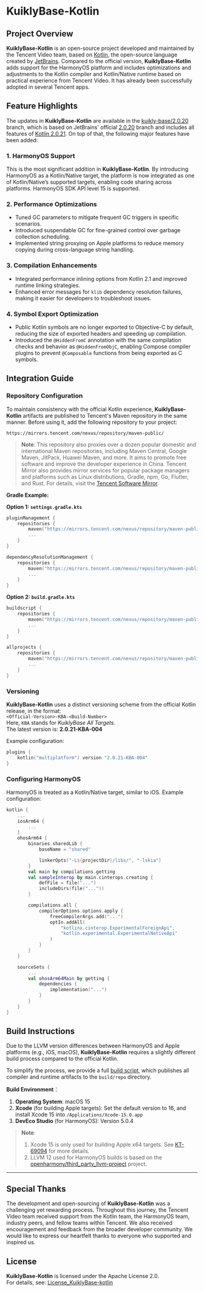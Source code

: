 # KuiklyBase-Kotlin

## Project Overview

**KuiklyBase-Kotlin** is an open-source project developed and maintained by the Tencent Video team, based on [Kotlin](https://github.com/jetbrains/kotlin), the open-source language created by [JetBrains](https://www.jetbrains.com/). Compared to the official version, **KuiklyBase-Kotlin** adds support for the HarmonyOS platform and includes optimizations and adjustments to the Kotlin compiler and Kotlin/Native runtime based on practical experience from Tencent Video. It has already been successfully adopted in several Tencent apps.

## Feature Highlights

The updates in **KuiklyBase-Kotlin** are available in the [kuikly-base/2.0.20](tree/kuikly-base/2.0.20) branch, which is based on JetBrains' official [2.0.20](tree/2.0.20) branch and includes all features of [Kotlin 2.0.21](https://github.com/JetBrains/kotlin/releases/tag/v2.0.21). On top of that, the following major features have been added:

### 1. HarmonyOS Support

This is the most significant addition in **KuiklyBase-Kotlin**. By introducing HarmonyOS as a Kotlin/Native target, the platform is now integrated as one of Kotlin/Native’s supported targets, enabling code sharing across platforms. HarmonyOS SDK API level 15 is supported.

### 2. Performance Optimizations

- Tuned GC parameters to mitigate frequent GC triggers in specific scenarios.
- Introduced suspendable GC for fine-grained control over garbage collection scheduling.
- Implemented string proxying on Apple platforms to reduce memory copying during cross-language string handling.

### 3. Compilation Enhancements

- Integrated performance inlining options from Kotlin 2.1 and improved runtime linking strategies.
- Enhanced error messages for `klib` dependency resolution failures, making it easier for developers to troubleshoot issues.

### 4. Symbol Export Optimization

- Public Kotlin symbols are no longer exported to Objective-C by default, reducing the size of exported headers and speeding up compilation.
- Introduced the `@HiddenFromC` annotation with the same compilation checks and behavior as `@HiddenFromObjC`, enabling Compose compiler plugins to prevent `@Composable` functions from being exported as C symbols.

## Integration Guide

### Repository Configuration

To maintain consistency with the official Kotlin experience, **KuiklyBase-Kotlin** artifacts are published to Tencent's Maven repository in the same manner. Before using it, add the following repository to your project:

```
https://mirrors.tencent.com/nexus/repository/maven-public/
```

> **Note**: This repository also proxies over a dozen popular domestic and international Maven repositories, including Maven Central, Google Maven, JitPack, Huawei Maven, and more. It aims to promote free software and improve the developer experience in China. Tencent Mirror also provides mirror services for popular package managers and platforms such as Linux distributions, Gradle, npm, Go, Flutter, and Rust. For details, visit the [Tencent Software Mirror](https://mirrors.tencent.com/).

**Gradle Example:**

**Option 1: `settings.gradle.kts`**

```kotlin
pluginManagement {
    repositories {
        maven("https://mirrors.tencent.com/nexus/repository/maven-public/")
        ...
    }
}

dependencyResolutionManagement {
    repositories {
        maven("https://mirrors.tencent.com/nexus/repository/maven-public/")
        ...
    }
}
```

**Option 2: `build.gradle.kts`**

```kotlin
buildscript {
    repositories {
        maven("https://mirrors.tencent.com/nexus/repository/maven-public/")
        ...
    }
}

allprojects {
    repositories {
        maven("https://mirrors.tencent.com/nexus/repository/maven-public/")
        ...
    }
}
```

### Versioning

**KuiklyBase-Kotlin** uses a distinct versioning scheme from the official Kotlin release, in the format:  
`<Official-Version>-KBA-<Build-Number>`  
Here, `KBA` stands for *KuiklyBase All Targets*.  
The latest version is: **2.0.21-KBA-004**

Example configuration:

```kotlin
plugins {
    kotlin("multiplatform") version "2.0.21-KBA-004"
}
```

### Configuring HarmonyOS

HarmonyOS is treated as a Kotlin/Native target, similar to iOS. Example configuration:

```kotlin
kotlin {
    ...
    iosArm64 {
        ...
    }
    ohosArm64 {
        binaries.sharedLib {
            baseName = "shared"

            linkerOpts("-L${projectDir}/libs/", "-lskia")
        }
        val main by compilations.getting
        val sampleInterop by main.cinterops.creating {
            defFile = file("...")
            includeDirs(file("..."))
        }

        compilations.all {
            compilerOptions.options.apply {
                freeCompilerArgs.add("...")
                optIn.addAll(
                    "kotlinx.cinterop.ExperimentalForeignApi",
                    "kotlin.experimental.ExperimentalNativeApi"
                )
            }
        }
    }

    sourceSets {
        ...
        val ohosArm64Main by getting {
            dependencies {
                implementation("...")
            }
        }
    }
}
```

## Build Instructions

Due to the LLVM version differences between HarmonyOS and Apple platforms (e.g., iOS, macOS), **KuiklyBase-Kotlin** requires a slightly different build process compared to the official Kotlin.

To simplify the process, we provide a full [build script](scripts/kuikly-base/publish-local.sh), which publishes all compiler and runtime artifacts to the `build/repo` directory.

**Build Environment**：

1. **Operating System**: macOS 15
2. **Xcode** (for building Apple targets): Set the default version to 16, and install Xcode 15 into `/Applications/Xcode-15.0.app`
3. **DevEco Studio** (for HarmonyOS): Version 5.0.4

> **Note**:
> 1. Xcode 15 is only used for building Apple x64 targets. See [KT-69094](https://youtrack.jetbrains.com/issue/KT-69094) for more details.
> 2. LLVM 12 used for HarmonyOS builds is based on the [openharmony/third_party_llvm-project](https://gitee.com/openharmony/third_party_llvm-project/commits/master-llvm12-backup) project.

---

## Special Thanks

The development and open-sourcing of **KuiklyBase-Kotlin** was a challenging yet rewarding process. Throughout this journey, the Tencent Video team received support from the Kotlin team, the HarmonyOS team, industry peers, and fellow teams within Tencent. We also received encouragement and feedback from the broader developer community. We would like to express our heartfelt thanks to everyone who supported and inspired us.

## License

**KuiklyBase-Kotlin** is licensed under the Apache License 2.0.  
For details, see: [License_KuiklyBase-kotlin](License_KuiklyBase-kotlin.txt)
